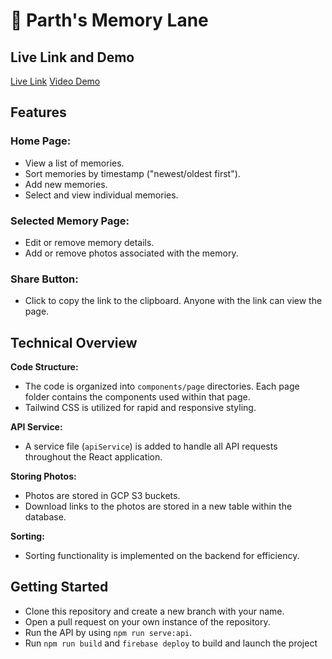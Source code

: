 # 🚀 Parth's Memory Lane

## Live Link and Demo
[Live Link](https://memory-lane-ae1f4.web.app)
[Video Demo](https://youtu.be/vOVjoW2NFa0)


## Features

### Home Page:

- View a list of memories.
- Sort memories by timestamp ("newest/oldest first").
- Add new memories.
- Select and view individual memories.

### Selected Memory Page:

- Edit or remove memory details.
- Add or remove photos associated with the memory.

### Share Button:

- Click to copy the link to the clipboard. Anyone with the link can view the page.

## Technical Overview

**Code Structure:**

- The code is organized into `components/page` directories. Each page folder contains the components used within that page.
- Tailwind CSS is utilized for rapid and responsive styling.

**API Service:**

- A service file (`apiService`) is added to handle all API requests throughout the React application.

**Storing Photos:**

- Photos are stored in GCP S3 buckets.
- Download links to the photos are stored in a new table within the database.

**Sorting:**

- Sorting functionality is implemented on the backend for efficiency.

## Getting Started

- Clone this repository and create a new branch with your name.
- Open a pull request on your own instance of the repository.
- Run the API by using `npm run serve:api`.
- Run `npm run build` and `firebase deploy` to build and launch the project 
